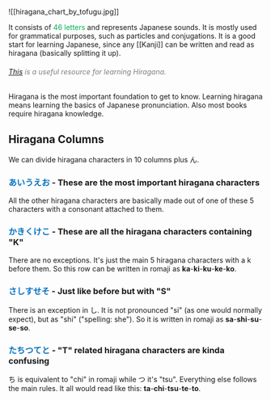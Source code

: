 ![[hiragana_chart_by_tofugu.jpg]]

It consists of <font color="#00b050">46 letters</font> and represents Japanese sounds. It is mostly used for grammatical purposes, such as particles and conjugations. It is a good start for learning Japanese, since any [[Kanji]] can be written and read as hiragana (basically splitting it up).
###### [This](https://www.tofugu.com/japanese/learn-hiragana/) <font color="#7f7f7f">is a useful resource for learning Hiragana.</font>

Hiragana is the most important foundation to get to know. Learning hiragana means learning the basics of Japanese pronunciation. Also most books require hiragana knowledge. 

## Hiragana Columns
We can divide hiragana characters in 10 columns plus ん.

### <font color="#0070c0">あいうえお</font> - These are the most important hiragana characters
All the other hiragana characters are basically made out of one of these 5 characters with a consonant attached to them.
### <font color="#0070c0">かきくけこ</font> - These are all the hiragana characters containing "K"
There are no exceptions. It's just the main 5 hiragana characters with a k before them. 
So this row can be written in romaji as **ka**-**ki**-**ku**-**ke**-**ko**.
### <font color="#0070c0">さしすせそ</font> - Just like before but with "S"
There is an exception in し. It is not pronounced "si" (as one would normally expect), but as "shi" ("spelling: she"). So it is written in romaji as **sa**-**shi**-**su**-**se**-**so**.
### <font color="#0070c0">たちつてと</font> - "T" related hiragana characters are kinda confusing
ち is equivalent to "chi" in romaji while つ it's "tsu". Everything else follows the main rules.
It all would read like this: **ta**-**chi**-**tsu**-**te**-**to**.